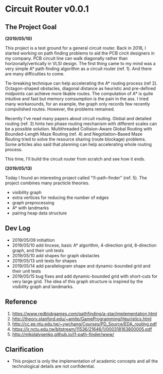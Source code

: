 # Circuit Router v0.0.1
## The Project Goal

**(2019/05/10)**

This project is a test ground for a general circuit router.
Back in 2018, I started working on path finding problems to aid the PCB circit designers in my company.
PCB circuit line can walk diagonally rather than horizonally/vertically in VLSI design.
The first thing came to my mind was a very simple A* path finding algorithm as a circuit router (ref. 1).
And there are many difficulties to come.
 
Tie-breaking technique can help accelerating the A* routing process (ref 2). 
Octagon-shaped obstacles, diagonal distance as heuristic and pre-defined midpoints can achieve more likable routes.
The computation of A* is quite intuitive and fast but memory comsumption is the pain in the ass.
I tried many workarounds, for an example, the graph only records few recently compolished routes.
However, the problems remained.

Recently I've read many papers about circuit routing.
Global and detailed routing (ref. 3) hints two phase routing mechanism with different scales can be a possible solution.
Multithreaded Collision-Aware Global Routing with Bounded-Length Maze Routing (ref. 4) and Negotiation-Based Maze Routing tried to solve the resource sharing (route blockage) problems.
Some articles also said that planning can help accelerating whole routing process.

This time, I'll build the circuit router from scratch and see how it ends.

**(2019/05/13)**

Today I found an interesting project called "l1-path-finder" (ref. 5).
The project combines many practicle theories.
- visibility graph
- extra vertices for reducing the number of edges
- graph preprocessing
- A* with landmarks
- pairing heap data structure

## Dev Log
- 2019/05/09 initialtion
- 2019/05/10 add lincese, basic A* algorithm, 4-direction grid, 8-direction graph, and their unit tests
- 2019/05/10 add shapes for graph obstacles
- 2019/05/13 unit tests for shapes
- 2019/05/14 add parallelogram shape and dynamic-bounded grid and their unit tests
- 2019/05/15 bug fixes and add dynamic-bounded grid with short-cuts for very large grid.
The idea of this graph structure is inspired by the visibility graph and landmarks.

## Reference
1. https://www.redblobgames.com/pathfinding/a-star/implementation.html
2. http://theory.stanford.edu/~amitp/GameProgramming/Heuristics.html
3. http://cc.ee.ntu.edu.tw/~ywchang/Courses/PD_Source/EDA_routing.pdf
4. https://ir.nctu.edu.tw/bitstream/11536/21646/1/000318163800005.pdf
5. http://mikolalysenko.github.io/l1-path-finder/www/

## Clarification
- This project is only the implementation of academic concepts and all the technological details are not confidential.